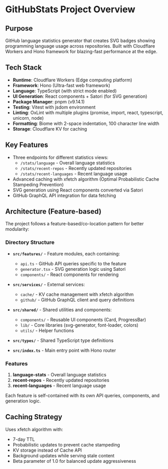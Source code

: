 # GitHubStats Project Overview

## Purpose
GitHub language statistics generator that creates SVG badges showing programming language usage across repositories. Built with Cloudflare Workers and Hono framework for blazing-fast performance at the edge.

## Tech Stack
- **Runtime**: Cloudflare Workers (Edge computing platform)
- **Framework**: Hono (Ultra-fast web framework)
- **Language**: TypeScript (with strict mode enabled)
- **UI Generation**: React components + Satori (for SVG generation)
- **Package Manager**: pnpm (v9.14.1)
- **Testing**: Vitest with jsdom environment
- **Linting**: OxLint with multiple plugins (promise, import, react, typescript, unicorn, node)
- **Formatting**: Biome with 2-space indentation, 100 character line width
- **Storage**: Cloudflare KV for caching

## Key Features
- Three endpoints for different statistics views:
  - `/stats/language` - Overall language statistics
  - `/stats/recent-repos` - Recently updated repositories  
  - `/stats/recent-languages` - Recent language usage
- Advanced caching with xfetch algorithm (Optimal Probabilistic Cache Stampeding Prevention)
- SVG generation using React components converted via Satori
- GitHub GraphQL API integration for data fetching

## Architecture (Feature-based)
The project follows a feature-based/co-location pattern for better modularity:

### Directory Structure
- **`src/features/`** - Feature modules, each containing:
  - `api.ts` - GitHub API queries specific to the feature
  - `generator.tsx` - SVG generation logic using Satori
  - `components/` - React components for rendering
  
- **`src/services/`** - External services:
  - `cache/` - KV cache management with xfetch algorithm
  - `github/` - GitHub GraphQL client and query definitions

- **`src/shared/`** - Shared utilities and components:
  - `components/` - Reusable UI components (Card, ProgressBar)
  - `lib/` - Core libraries (svg-generator, font-loader, colors)
  - `utils/` - Helper functions

- **`src/types/`** - Shared TypeScript type definitions
- **`src/index.ts`** - Main entry point with Hono router

### Features
1. **language-stats** - Overall language statistics
2. **recent-repos** - Recently updated repositories
3. **recent-languages** - Recent language usage

Each feature is self-contained with its own API queries, components, and generation logic.

## Caching Strategy
Uses xfetch algorithm with:
- 7-day TTL
- Probabilistic updates to prevent cache stampeding
- KV storage instead of Cache API
- Background updates while serving stale content
- Beta parameter of 1.0 for balanced update aggressiveness